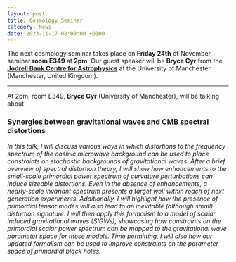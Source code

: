 ```yaml
---
layout: post
title: Cosmology Seminar
category: News
date: 2023-11-17 08:00:00 +0100
---
```


The next cosmology seminar takes place on **Friday 24th** of November,
seminar **room E349** at **2pm**. Our guest speaker will be **Bryce
Cyr** from the [**Jodrell Bank Centre for Astrophysics**](https://www.jodrellbank.manchester.ac.uk/) at the University
of Manchester (Manchester, United Kingdom).

---

At 2pm, room E349,  **Bryce Cyr** (University of Manchester), will be talking about

### Synergies between gravitational waves and CMB spectral distortions

*In this talk, I will discuss various ways in which distortions to the
 frequency spectrum of the cosmic microwave background can be used to
 place constraints on stochastic backgrounds of gravitational
 waves. After a brief overview of spectral distortion theory, I will
 show how enhancements to the small-scale primordial power spectrum of
 curvature perturbations can induce sizeable distortions. Even in the
 absence of enhancements, a nearly-scale invariant spectrum presents a
 target well within reach of next generation
 experiments. Additionally, I will highlight how the presence of
 primordial tensor modes will also lead to an inevitable (although
 small) distortion signature. I will then apply this formalism to a
 model of scalar induced gravitational waves (SIGWs), showcasing how
 constraints on the primordial scalar power spectrum can be mapped to
 the gravitational wave parameter space for these models. Time
 permitting, I will also how our updated formalism can be used to
 improve constraints on the parameter space of primordial black
 holes.*




